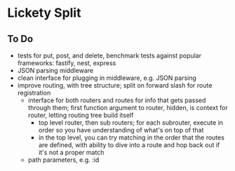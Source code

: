 # Lickety Split
## To Do
- tests for put, post, and delete, benchmark tests against popular frameworks: fastify, nest, express
- JSON parsing middleware
- clean interface for plugging in middleware, e.g. JSON parsing
- improve routing, with tree structure; split on forward slash for route registration
  - interface for both routers and routes for info that gets passed through them; first function argument to router, hidden, is context for router, letting routing tree build itself
    - top level router, then sub routers; for each subrouter, execute in order so you have understanding of what's on top of that
    - in the top level, you can try matching in the order that the routes are defined, with ability to dive into a route and hop back out if it's not a proper match
  - path parameters, e.g. :id